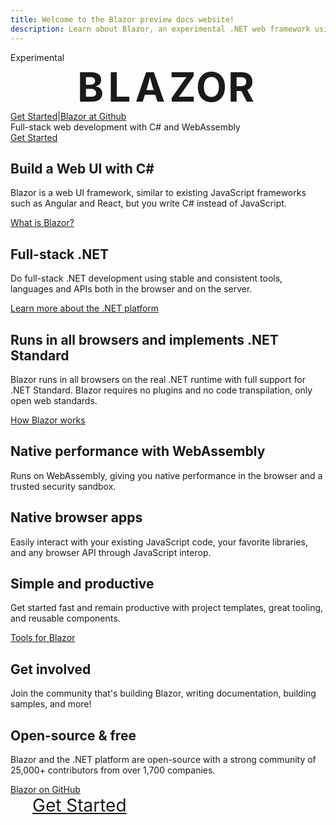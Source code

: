 ```yaml
---
title: Welcome to the Blazor preview docs website!
description: Learn about Blazor, an experimental .NET web framework using C#/Razor and HTML that runs in the browser with WebAssembly.
---
```

<link rel="stylesheet" type="text/css" href="stylesheets/main.css" />
<div class="cr cr-top cr-right cr-sticky cr-green">Experimental</div>
<div class="hero">
  <div class="wrap">
    <div style="text-align:center;font-size:64px"><span style="letter-spacing:7px"><strong>BLA</strong></span><span style="letter-spacing:2px"><strong>Z</strong></span><span style="font-size:64px;letter-spacing:2px"><strong>O</strong></span><span style="letter-spacing:7px"><strong>R</strong></span></div>
    <div class="buttons-unit-small">
      <a class="version-link" href="/docs/get-started.html">Get Started</a><span>|</span><a class="github-link" href="https://github.com/aspnet/blazor">Blazor at Github</a>
    </div>
    <div class="minitext">
        Full-stack web development with C# and WebAssembly
    </div>
    <div class="buttons-unit">
      <a href="/docs/get-started.html" class="button"><i class="glyphicon glyphicon-send"></i>Get Started</a>
    </div>
  </div>
</div>
<div class="key-section">
  <div class="container">
    <div class="row">
      <div class="col-md-8 col-md-offset-2">
        <i class="glyphicon glyphicon-wrench"></i>
        <section>
          <h2>Build a Web UI with C#</h2>
          <p class="lead">Blazor is a web UI framework, similar to existing JavaScript frameworks such as Angular and React, but you write C# instead of JavaScript.</p>
          <a href="/docs/introduction/faq.html" class="btn btn-primary">What is Blazor?</a>
        </section>
      </div>
    </div>
  </div>
</div>
<div class="counter-key-section">
  <div class="container">
    <div class="row">
      <div class="col-md-8 col-md-offset-2">
        <section>
          <h2>Full-stack .NET</h2>
          <p class="lead">Do full-stack .NET development using stable and consistent tools, languages and APIs both in the browser and on the server.</p>
          <a href="https://www.microsoft.com/net" class="btn btn-primary">Learn more about the .NET platform</a>
        </section>
        <i class="glyphicon glyphicon-tasks"></i>
      </div>
    </div>
  </div>
</div>
<div class="key-section">
  <div class="container content">
    <div class="row">
      <div class="col-md-8 col-md-offset-2">
        <i class="glyphicon glyphicon-globe"></i>
        <section>
          <h2>Runs in all browsers and implements .NET Standard</h2>
          <p class="lead">Blazor runs in all browsers on the real .NET runtime with full support for .NET Standard. Blazor requires no plugins and no code transpilation, only open web standards.</p>
          <a href="/docs/introduction/index.html" class="btn btn-primary">How Blazor works</a>
        </section>
      </div>
    </div>
  </div>
</div>
<div class="counter-key-section">
  <div class="container">
    <div class="row">
      <div class="col-md-8 col-md-offset-2">
        <section>
          <h2>Native performance with WebAssembly</h2>
          <p class="lead">Runs on WebAssembly, giving you native performance in the browser and a trusted security sandbox.</p>
        </section>
        <i class="glyphicon glyphicon-fire"></i>
      </div>
    </div>
  </div>
</div>
<div class="key-section">
  <div class="container content">
    <div class="row">
      <div class="col-md-8 col-md-offset-2">
        <i class="glyphicon glyphicon-transfer"></i>
        <section>
          <h2>Native browser apps</h2>
          <p class="lead">Easily interact with your existing JavaScript code, your favorite libraries, and any browser API through JavaScript interop.</p>
        </section>
      </div>
    </div>
  </div>
</div>
<div class="counter-key-section">
  <div class="container">
    <div class="row">
      <div class="col-md-8 col-md-offset-2">
        <section>
          <h2>Simple and productive</h2>
          <p class="lead">Get started fast and remain productive with project templates, great tooling, and reusable components.</p>
          <a href="/docs/get-started.html" class="btn btn-primary">Tools for Blazor</a>
        </section>
        <i class="glyphicon glyphicon-console"></i>
      </div>
    </div>
  </div>
</div>
<div class="key-section">
  <div class="container content">
    <div class="row">
      <div class="col-md-8 col-md-offset-2">
        <i class="glyphicon glyphicon-user"></i>
        <section>
          <h2>Get involved</h2>
          <p class="lead">Join the community that's building Blazor, writing documentation, building samples, and more!</p>
        </section>
      </div>
    </div>
  </div>
</div>
<div class="counter-key-section">
  <div class="container">
    <div class="row">
      <div class="col-md-8 col-md-offset-2">
        <section>
          <h2>Open-source & free </h2>
          <p class="lead">Blazor and the .NET platform are open-source with a strong community of 25,000+ contributors from over 1,700 companies.</p>
          <a href="https://github.com/aspnet/blazor" class="btn btn-primary">Blazor on GitHub</a>
        </section>
        <i class="glyphicon glyphicon-road"></i>
      </div>
    </div>
  </div>
</div>
<div class="container">
  <div class="row">
    <div class="buttons-unit">
      <a href="/docs/get-started.html" class="btn btn-primary" style="font-size:2em;display:inline;padding:15px"><i class="glyphicon glyphicon-send" style="font-size:1em;padding:0 20px 0 0"></i>Get Started</a>
    </div>
  </div>
</div>
